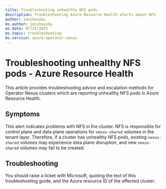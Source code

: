 ```yaml
---
title: Troubleshooting unhealthy NFS pods
description: Troubleshooting Azure Resource Health alerts about NFS
author: jensheasby
ms.author: jensheasby
ms.date: 07/21/2025
ms.topic: troubleshooting
ms.service: azure-operator-nexus
---
```


# Troubleshooting unhealthy NFS pods - Azure Resource Health

This article provides troubleshooting advice and escalation methods for Operator Nexus clusters which are
reporting unhealthy NFS pods in Azure Resource Health.

## Symptoms

This alert indicates problems with NFS in the cluster. NFS is responsible for control plane and data plane
operations for `nexus-shared` volumes in the tenant layer. Therefore, if a cluster has unhealthy NFS pods,
existing `nexus-shared` volumes may experience data plane disruption, and new `nexus-shared` volumes may
fail to be created.

## Troubleshooting

You should raise a ticket with Microsoft, quoting the text of this troubleshooting guide, and the Azure
resource ID of the affected cluster.
